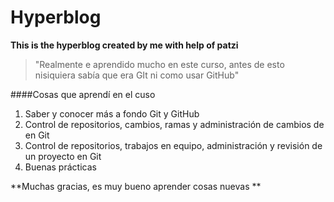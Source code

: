 # Hyperblog

**This is the hyperblog created by me with help of patzi**
> "Realmente e aprendido mucho en este curso, antes de esto nisiquiera sabía que era GIt ni como usar GitHub"

####Cosas que aprendí en el cuso
1.  Saber y conocer más a fondo Git y GitHub
2.  Control de repositorios, cambios, ramas y administración de cambios de en Git
3.  Control de repositorios, trabajos en equipo, administración y revisión de un proyecto en Git
4.  Buenas prácticas

**Muchas gracias, es muy bueno aprender cosas nuevas **
